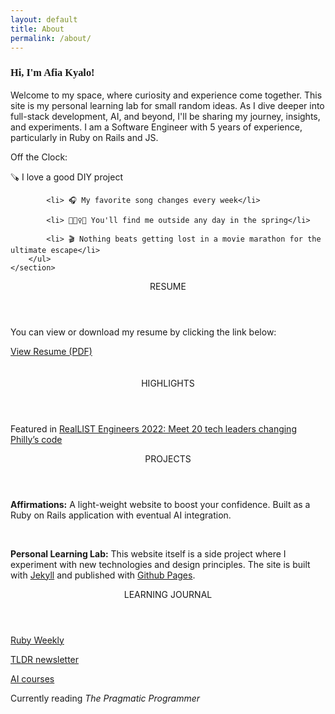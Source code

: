 ```yaml
---
layout: default
title: About
permalink: /about/
---
```



<div class="flex-item-large">
    <section id="about">
        <h3 style="font-weight:bold; font-family: Gill Sans;">Hi, I'm Afia Kyalo!</h3>
        <p>
            Welcome to my space, where curiosity and experience come together. 
            This site is my personal learning lab for small random ideas. 
            As I dive deeper into full-stack development, AI, and beyond, I'll be sharing my journey,
            insights, and experiments.
            I am a Software Engineer with 5 years of experience, particularly in Ruby on Rails and JS.
        </p>
        <p>Off the Clock:</p>
        <ul style="list-style-type: none; padding-left: 0;">
            <li> 🪚 I love a good DIY project </li>

            <li> 🎧 My favorite song changes every week</li>

            <li> 🚶🏽‍♀️🌻 You'll find me outside any day in the spring</li>

            <li> 🎬 Nothing beats getting lost in a movie marathon for the ultimate escape</li>
        </ul>
    </section>
</div>

<section id="projects" class="grid-container">
    <div class="grid-item">
        <header class="project-header">RESUME</header>
        <p>You can view or download my resume by clicking the link below:</p>
        <a href="{{ '/assets/images/resume.pdf' | relative_url }}" target="_blank">View Resume (PDF)</a>
        <br />
        <br />
        <br />
        <header class="project-header"> HIGHLIGHTS</header>
        <p>Featured in <a href="https://technical.ly/software-development/reallist-engineers-2022-philly/" target="_blank">RealLIST Engineers 2022: Meet 20 tech leaders changing Philly’s code</a></p>
    </div>
    <div class="grid-item">
        <header class="project-header">PROJECTS</header>
        <p><strong>Affirmations:</strong> A light-weight website to boost your confidence. 
            Built as a Ruby on Rails application with eventual AI integration.
        </p>
        <br />
        <p><b>Personal Learning Lab:</b>
            This website itself is a side project where I experiment with new technologies and design principles.
            The site is built with <a href="https://jekyllrb.com/" target="_blank">Jekyll</a> and published with <a href="https://pages.github.com/" target="_blank">Github Pages</a>.
        </p>
    </div>
    <div class="grid-item">
        <header class="project-header">LEARNING JOURNAL</header>
        <p><a href="https://rubyweekly.com/" target="_blank">Ruby Weekly</a></p>
        <p><a href="https://tldr.tech/newsletters" target="_blank">TLDR newsletter</a></p>
        <p><a href="https://learn.deeplearning.ai/" target="_blank">AI courses</a></p>
        <p>Currently reading <i>The Pragmatic Programmer</i></p>
    </div>
</section>